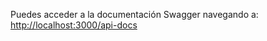 Puedes acceder a la documentación Swagger navegando a:  
[http://localhost:3000/api-docs](http://localhost:3000/api-docs)
